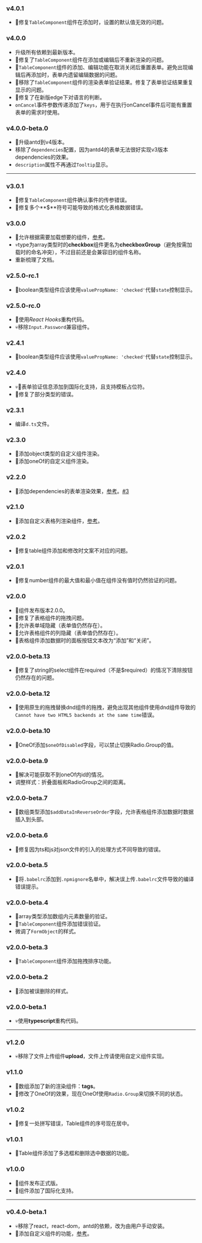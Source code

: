 ### v4.0.1

* 🐛修复`TableComponent`组件在添加时，设置的默认值无效的问题。

### v4.0.0

* 升级所有依赖到最新版本。
* 🐛修复了`TableComponent`组件在添加或编辑后不重新渲染的问题。
* 🐛`TableComponent`组件的添加、编辑功能在取消关闭后重置表单。避免出现编辑后再添加时，表单内遗留编辑数据的问题。
* 🐛移除了`TableComponent`组件的渲染表单验证结果。修复了表单验证结果重复显示的问题。
* 🐛修复了在新版edge下对语言的判断。
* `onCancel`事件参数传递添加了`keys`，用于在执行onCancel事件后可能有重置表单的需求时使用。

### v4.0.0-beta.0

* 🎉升级antd到v4版本。
* 移除了`dependencies`配置，因为antd4的表单无法很好实现v3版本dependencies的效果。
* `description`属性不再通过`Tooltip`显示。

---

### v3.0.1

* 🐛修复`TableComponent`组件确认事件的传参错误。
* 🐛修复多个**$**符号可能导致的格式化表格数据错误。

### v3.0.0

* 🌟允许根据需要加载想要的组件，[参考](docs/load_components_as_needed-zhCN.md)。
* 💀type为array类型时的**checkbox**组件更名为**checkboxGroup**（避免按需加载时的命名冲突），不过目前还是会兼容旧的组件名称。
* 重新梳理了文档。

### v2.5.0-rc.1

* 🐛boolean类型组件应该使用`valuePropName: 'checked'`代替`state`控制显示。

### v2.5.0-rc.0

* 🌟使用*React Hooks*重构代码。
* 💀移除`Input.Password`兼容组件。

### v2.4.1

* 🐛boolean类型组件应该使用`valuePropName: 'checked'`代替`state`控制显示。

### v2.4.0

* 💀🌟表单验证信息添加到国际化支持，且支持模板占位符。
* 🐛修复了部分类型的错误。

### v2.3.1

* 编译`d.ts`文件。

### v2.3.0

* 🌟添加object类型的自定义组件渲染。
* 🌟添加oneOf的自定义组件渲染。

### v2.2.0

* 🌟添加dependencies的表单渲染效果，[参考](https://github.com/duan602728596/antd-schema-form/blob/master/README-zhCN.md#typeobject)。[#3](https://github.com/duan602728596/antd-schema-form/issues/3)

### v2.1.0

* 🌟添加自定义表格列渲染组件，[参考](https://github.com/duan602728596/antd-schema-form/blob/master/README-zhCN.md#自定义表格列渲染组件)。

### v2.0.2

* 🐛修复table组件添加和修改时文案不对应的问题。

### v2.0.1

* 🐛修复number组件的最大值和最小值在组件没有值时仍然验证的问题。

### v2.0.0

* 🎉组件发布版本2.0.0。
* 🐛修复了表格组件的拖拽问题。
* 🌟允许表单域隐藏（表单值仍然存在）。
* 🌟允许表格组件的列隐藏（表单值仍然存在）。
* 🌟表格组件添加数据时的面板按钮文本改为“添加”和“关闭”。

### v2.0.0-beta.13

* 🐛修复了string的select组件在required（不是$required）的情况下清除按钮仍然存在的问题。

### v2.0.0-beta.12

* 🐛使用原生的拖拽替换dnd组件的拖拽，避免出现其他组件使用dnd组件导致的`Cannot have two HTML5 backends at the same time`错误。

### v2.0.0-beta.10

* 🌟OneOf添加`$oneOfDisabled`字段，可以禁止切换Radio.Group的值。

### v2.0.0-beta.9

* 🐛解决可能获取不到oneOf内id的情况。
* 调整样式：折叠面板和RadioGroup之间的距离。

### v2.0.0-beta.7

* 🌟数组类型添加`$addDataInReverseOrder`字段，允许表格组件添加数据时数据插入到头部。

### v2.0.0-beta.6

* 🐛修复因为ts和js对json文件的引入的处理方式不同导致的错误。

### v2.0.0-beta.5

* 🐛将`.babelrc`添加到`.npmignore`名单中，解决误上传`.babelrc`文件导致的编译错误提示。

### v2.0.0-beta.4

* 🌟array类型添加数组内元素数量的验证。
* 🌟`TableComponent`组件添加错误验证。
* 微调了`FormObject`的样式。

### v2.0.0-beta.3

* 🌟`TableComponent`组件添加拖拽排序功能。

### v2.0.0-beta.2

* 🐛添加被误删除的样式。

### v2.0.0-beta.1

* 💀使用**typescript**重构代码。

---

### v1.2.0

* 💀移除了文件上传组件**upload**，文件上传请使用自定义组件实现。

### v1.1.0

* 🌟数组添加了新的渲染组件：**tags**。
* 🌟修改了OneOf的效果，现在OneOf使用`Radio.Group`来切换不同的状态。

### v1.0.2

* 🐛修复一处拼写错误，Table组件的序号现在居中。

### v1.0.1

* 🌟Table组件添加了多选框和删除选中数据的功能。

### v1.0.0

* 🎉组件发布正式版。
* 🌟组件添加了国际化支持。

---

### v0.4.0-beta.1

* 💀移除了react，react-dom，antd的依赖，改为由用户手动安装。
* 🌟添加自定义组件的功能，[参考](https://github.com/duan602728596/antd-schema-form/blob/master/README-zhCN.md#自定义渲染组件)。
